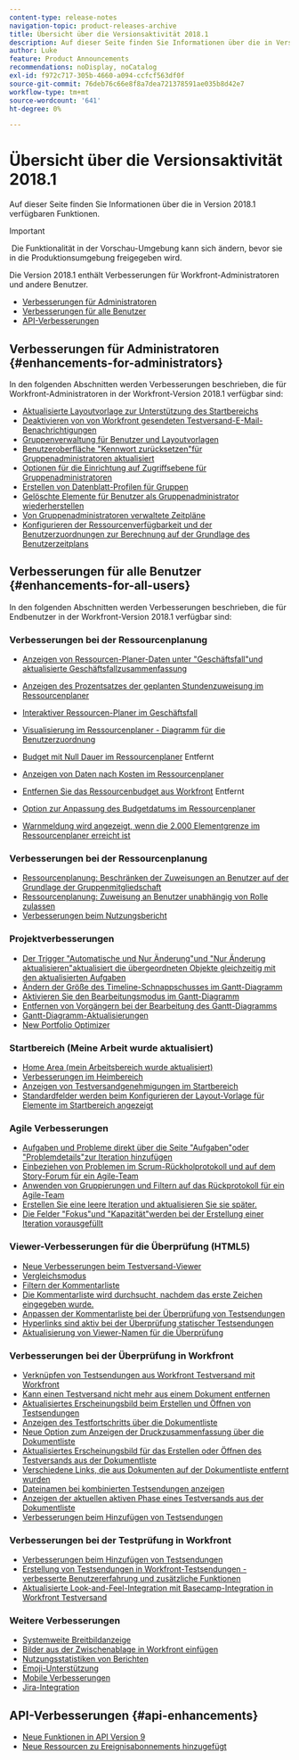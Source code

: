 ```yaml
---
content-type: release-notes
navigation-topic: product-releases-archive
title: Übersicht über die Versionsaktivität 2018.1
description: Auf dieser Seite finden Sie Informationen über die in Version 2018.1 verfügbaren Funktionen.
author: Luke
feature: Product Announcements
recommendations: noDisplay, noCatalog
exl-id: f972c717-305b-4660-a094-ccfcf563df0f
source-git-commit: 76deb76c66e8f8a7dea721378591ae035b8d42e7
workflow-type: tm+mt
source-wordcount: '641'
ht-degree: 0%

---
```


# Übersicht über die Versionsaktivität 2018.1

Auf dieser Seite finden Sie Informationen über die in Version 2018.1 verfügbaren Funktionen.  

>[!IMPORTANT]
>
> Die Funktionalität in der Vorschau-Umgebung kann sich ändern, bevor sie in die Produktionsumgebung freigegeben wird.

Die Version 2018.1 enthält Verbesserungen für Workfront-Administratoren und andere Benutzer.

* [Verbesserungen für Administratoren](#enhancements-for-administrators)
* [Verbesserungen für alle Benutzer](#enhancements-for-all-users)
* [API-Verbesserungen](#api-enhancements)

## Verbesserungen für Administratoren {#enhancements-for-administrators}

In den folgenden Abschnitten werden Verbesserungen beschrieben, die für Workfront-Administratoren in der Workfront-Version 2018.1 verfügbar sind:

* [Aktualisierte Layoutvorlage zur Unterstützung des Startbereichs](../../../../product-announcements/product-releases/quarterly-release-archive/2018.1-release-activity/2018.1-beta-1-release-activity.md#updated-layout-template-to-support-the-home-area)
* [Deaktivieren von von Workfront gesendeten Testversand-E-Mail-Benachrichtigungen](../../../../product-announcements/product-releases/quarterly-release-archive/2018.1-release-activity/2018.1-beta-1-release-activity.md#disable-proofing-email-notifications)
* [Gruppenverwaltung für Benutzer und Layoutvorlagen](../../../../product-announcements/product-releases/quarterly-release-archive/2018.1-release-activity/2018.1-beta-2-release-activity.md#group-administration-for-users-and-layout-templates)
* [Benutzeroberfläche &quot;Kennwort zurücksetzen&quot;für Gruppenadministratoren aktualisiert](../../../../product-announcements/product-releases/quarterly-release-archive/2018.1-release-activity/2018.1-beta-3-release-activity.md#reset-password-ui-updated-for-group-administrators)
* [Optionen für die Einrichtung auf Zugriffsebene für Gruppenadministratoren](../../../../product-announcements/product-releases/quarterly-release-archive/2018.1-release-activity/2018.1-beta-3-release-activity.md#access-level-setup-options-for-group-administrators)
* [Erstellen von Datenblatt-Profilen für Gruppen](../../../../product-announcements/product-releases/quarterly-release-archive/2018.1-release-activity/2018.1-beta-3-release-activity.md#create-timesheet-profiles-for-groups)
* [Gelöschte Elemente für Benutzer als Gruppenadministrator wiederherstellen](../../../../product-announcements/product-releases/quarterly-release-archive/2018.1-release-activity/2018.1-beta-3-release-activity.md#recover-deleted-items-for-users-as-a-group-administrator)
* [Von Gruppenadministratoren verwaltete Zeitpläne](../../../../product-announcements/product-releases/quarterly-release-archive/2018.1-release-activity/2018.1-beta-4-release-activity.md#schedules-managed-by-group-administrators) 
* [Konfigurieren der Ressourcenverfügbarkeit und der Benutzerzuordnungen zur Berechnung auf der Grundlage des Benutzerzeitplans](../../../../product-announcements/product-releases/quarterly-release-archive/2018.1-release-activity/2018.1-beta-final-release-activity.md#configure-resource-availability-and-user-allocations)

## Verbesserungen für alle Benutzer {#enhancements-for-all-users}

In den folgenden Abschnitten werden Verbesserungen beschrieben, die für Endbenutzer in der Workfront-Version 2018.1 verfügbar sind:

### Verbesserungen bei der Ressourcenplanung

* [Anzeigen von Ressourcen-Planer-Daten unter &quot;Geschäftsfall&quot;und aktualisierte Geschäftsfallzusammenfassung](../../../../product-announcements/product-releases/quarterly-release-archive/2018.1-release-activity/2018.1-beta-1-release-activity.md#display-resource-planner-data-under-the-business-case)
* [Anzeigen des Prozentsatzes der geplanten Stundenzuweisung im Ressourcenplaner](../../../../product-announcements/product-releases/quarterly-release-archive/2018.1-release-activity/2018.1-beta-1-release-activity.md#display-the-percentage-of-planned-hour-allocation-in-the-resource-planner)
* [Interaktiver Ressourcen-Planer im Geschäftsfall](../../../../product-announcements/product-releases/quarterly-release-archive/2018.1-release-activity/2018.1-beta-2-release-activity.md#interactive-resource-planner-in-the-business-case)
* [Visualisierung im Ressourcenplaner - Diagramm für die Benutzerzuordnung](../../../../product-announcements/product-releases/quarterly-release-archive/2018.1-release-activity/2018.1-beta-2-release-activity.md#visualization-in-the-resource-planner) 
* [Budget mit Null Dauer im Ressourcenplaner](../../../../product-announcements/product-releases/quarterly-release-archive/2018.1-release-activity/2018.1-beta-3-release-activity.md#budget-with-zero-duration-in-the-resource-planner)  Entfernt

* [Anzeigen von Daten nach Kosten im Ressourcenplaner](../../../../product-announcements/product-releases/quarterly-release-archive/2018.1-release-activity/2018.1-beta-3-release-activity.md#show-data-by-cost-in-the-resource-planner)
* [Entfernen Sie das Ressourcenbudget aus Workfront](../../../../product-announcements/product-releases/quarterly-release-archive/2018.1-release-activity/2018.1-beta-4-release-activity.md#remove-resource-budgeted-hour-object-from-workfront)  Entfernt

* [Option zur Anpassung des Budgetdatums im Ressourcenplaner](../../../../product-announcements/product-releases/quarterly-release-archive/2018.1-release-activity/2018.1-beta-4-release-activity.md#budget-date-adjustment-option-in-the-resource-planner) 
* [Warnmeldung wird angezeigt, wenn die 2.000 Elementgrenze im Ressourcenplaner erreicht ist](../../../../product-announcements/product-releases/quarterly-release-archive/2018.1-release-activity/2018.1-beta-final-release-activity.md#warning-message-displays-when-the-2000-item-limit-is-reached)

### Verbesserungen bei der Ressourcenplanung

* [Ressourcenplanung: Beschränken der Zuweisungen an Benutzer auf der Grundlage der Gruppenmitgliedschaft](../../../../product-announcements/product-releases/quarterly-release-archive/2018.1-release-activity/2018.1-beta-4-release-activity.md#restrict-assignments-to-users-based-on-group) 
* [Ressourcenplanung: Zuweisung an Benutzer unabhängig von Rolle zulassen](../../../../product-announcements/product-releases/quarterly-release-archive/2018.1-release-activity/2018.1-beta-4-release-activity.md#allow-assignments-to-users-regardless-of-role) 
* [Verbesserungen beim Nutzungsbericht](../../../../product-announcements/product-releases/quarterly-release-archive/2018.1-release-activity/2018.1-beta-4-release-activity.md#utilization-report-improvements) 

### Projektverbesserungen

* [Der Trigger &quot;Automatische und Nur Änderung&quot;und &quot;Nur Änderung aktualisieren&quot;aktualisiert die übergeordneten Objekte gleichzeitig mit den aktualisierten Aufgaben](../../../../product-announcements/product-releases/quarterly-release-archive/2018.1-release-activity/2018.1-beta-1-release-activity.md#update-types-trigger-updates-to-the-parent-object)
* [Ändern der Größe des Timeline-Schnappschusses im Gantt-Diagramm](../../../../product-announcements/product-releases/quarterly-release-archive/2018.1-release-activity/2018.1-beta-2-release-activity.md#resize-timeline-snapshot-on-the-gantt-chart)
* [Aktivieren Sie den Bearbeitungsmodus im Gantt-Diagramm](../../../../product-announcements/product-releases/quarterly-release-archive/2018.1-release-activity/2018.1-beta-3-release-activity.md#enable-edit-mode-in-gantt) 
* [Entfernen von Vorgängern bei der Bearbeitung des Gantt-Diagramms](../../../../product-announcements/product-releases/quarterly-release-archive/2018.1-release-activity/2018.1-beta-3-release-activity.md#remove-predecessors-when-editing-the-gantt-chart)
* [Gantt-Diagramm-Aktualisierungen](../../../../product-announcements/product-releases/quarterly-release-archive/2018.1-release-activity/2018.1-beta-4-release-activity.md#gantt-chart-updates) 
* [New Portfolio Optimizer](../../../../product-announcements/product-releases/quarterly-release-archive/2018.1-release-activity/2018.1-beta-4-release-activity.md#new-portfolio-optimizer) 

### Startbereich (Meine Arbeit wurde aktualisiert)

* [Home Area (mein Arbeitsbereich wurde aktualisiert)](../../../../product-announcements/product-releases/quarterly-release-archive/2018.1-release-activity/2018.1-beta-1-release-activity.md#home-area)
* [Verbesserungen im Heimbereich](../../../../product-announcements/product-releases/quarterly-release-archive/2018.1-release-activity/2018.1-beta-2-release-activity.md#improvements-in-the-home-area)
* [Anzeigen von Testversandgenehmigungen im Startbereich](../../../../product-announcements/product-releases/quarterly-release-archive/2018.1-release-activity/2018.1-beta-3-release-activity.md#view-proof-approvals-from-the-home-area)
* [Standardfelder werden beim Konfigurieren der Layout-Vorlage für Elemente im Startbereich angezeigt](../../../../product-announcements/product-releases/quarterly-release-archive/2018.1-release-activity/2018.1-beta-3-release-activity.md#default-fields-are-displayed-when-configuring-the-layout-template-for-the-home-area)

### Agile Verbesserungen

* [Aufgaben und Probleme direkt über die Seite &quot;Aufgaben&quot;oder &quot;Problemdetails&quot;zur Iteration hinzufügen](../../../../product-announcements/product-releases/quarterly-release-archive/2018.1-release-activity/2018.1-beta-3-release-activity.md#add-tasks-and-issues-to-the-iteration-directly-from-the-task-or-issue)
* [Einbeziehen von Problemen im Scrum-Rückholprotokoll und auf dem Story-Forum für ein Agile-Team](../../../../product-announcements/product-releases/quarterly-release-archive/2018.1-release-activity/2018.1-beta-3-release-activity.md#include-issues-on-the-scrum-backlog)
* [Anwenden von Gruppierungen und Filtern auf das Rückprotokoll für ein Agile-Team](../../../../product-announcements/product-releases/quarterly-release-archive/2018.1-release-activity/2018.1-beta-3-release-activity.md#apply-groupings-and-filters-to-the-backlog)
* [Erstellen Sie eine leere Iteration und aktualisieren Sie sie später.](../../../../product-announcements/product-releases/quarterly-release-archive/2018.1-release-activity/2018.1-beta-3-release-activity.md#create-a-blank-iteration-and-update-it-later)
* [Die Felder &quot;Fokus&quot;und &quot;Kapazität&quot;werden bei der Erstellung einer Iteration vorausgefüllt](../../../../product-announcements/product-releases/quarterly-release-archive/2018.1-release-activity/2018.1-beta-3-release-activity.md#focus-and-capacity-fields-are-prepopulated)

### Viewer-Verbesserungen für die Überprüfung (HTML5)

* [Neue Verbesserungen beim Testversand-Viewer](../../../../product-announcements/product-releases/quarterly-release-archive/2018.1-release-activity/2018.1-beta-2-release-activity.md#html5-proofing-viewer-improvements) 
* [Vergleichsmodus](../../../../product-announcements/product-releases/quarterly-release-archive/2018.1-release-activity/2018.1-beta-3-release-activity.md#compare-mode)
* [Filtern der Kommentarliste](../../../../product-announcements/product-releases/quarterly-release-archive/2018.1-release-activity/2018.1-beta-3-release-activity.md#filter-comment-list)
* [Die Kommentarliste wird durchsucht, nachdem das erste Zeichen eingegeben wurde.](../../../../product-announcements/product-releases/quarterly-release-archive/2018.1-release-activity/2018.1-beta-3-release-activity.md#comment-list-is-searched-after-first-character)
* [Anpassen der Kommentarliste bei der Überprüfung von Testsendungen](../../../../product-announcements/product-releases/quarterly-release-archive/2018.1-release-activity/2018.1-beta-4-release-activity.md#resize-the-comment-list-when-reviewing-proofs) 
* [Hyperlinks sind aktiv bei der Überprüfung statischer Testsendungen](../../../../product-announcements/product-releases/quarterly-release-archive/2018.1-release-activity/2018.1-beta-4-release-activity.md#hyperlinks-are-active-when-reviewing-static-proofs) 
* [Aktualisierung von Viewer-Namen für die Überprüfung](../../../../product-announcements/product-releases/quarterly-release-archive/2018.1-release-activity/2018.1-beta-final-release-activity.md#proofing-viewer-names-have-been-updated) 

### Verbesserungen bei der Überprüfung in Workfront

* [Verknüpfen von Testsendungen aus Workfront Testversand mit Workfront](../../../../product-announcements/product-releases/quarterly-release-archive/2018.1-release-activity/2018.1-beta-3-release-activity.md#link-proofs-from-workfront-proof-to-workfront)
* [Kann einen Testversand nicht mehr aus einem Dokument entfernen](../../../../product-announcements/product-releases/quarterly-release-archive/2018.1-release-activity/2018.1-beta-3-release-activity.md#can-no-longer-remove-a-proof-from-a-document)
* [Aktualisiertes Erscheinungsbild beim Erstellen und Öffnen von Testsendungen](../../../../product-announcements/product-releases/quarterly-release-archive/2018.1-release-activity/2018.1-beta-3-release-activity.md#updated-look-and-feel-when-generating-and-opening-proofs)
* [Anzeigen des Testfortschritts über die Dokumentliste](../../../../product-announcements/product-releases/quarterly-release-archive/2018.1-release-activity/2018.1-beta-4-release-activity.md#view-proof-progress-from-the-document-list)
* [Neue Option zum Anzeigen der Druckzusammenfassung über die Dokumentliste](../../../../product-announcements/product-releases/quarterly-release-archive/2018.1-release-activity/2018.1-beta-4-release-activity.md#new-option-to-view-the-print-summary-from-the-document-list) 
* [Aktualisiertes Erscheinungsbild für das Erstellen oder Öffnen des Testversands aus der Dokumentliste](../../../../product-announcements/product-releases/quarterly-release-archive/2018.1-release-activity/2018.1-beta-4-release-activity.md#updated-look-and-feel-for-generating-or-opening-the-proof-from-document-list) 
* [Verschiedene Links, die aus Dokumenten auf der Dokumentliste entfernt wurden](../../../../product-announcements/product-releases/quarterly-release-archive/2018.1-release-activity/2018.1-beta-4-release-activity.md#various-links-removed-from-the-document-list) 
* [Dateinamen bei kombinierten Testsendungen anzeigen](../../../../product-announcements/product-releases/quarterly-release-archive/2018.1-release-activity/2018.1-beta-4-release-activity.md#view-file-names-on-combined-proofs) 
* [Anzeigen der aktuellen aktiven Phase eines Testversands aus der Dokumentliste](../../../../product-announcements/product-releases/quarterly-release-archive/2018.1-release-activity/2018.1-beta-4-release-activity.md#view-the-current-active-stage-of-a-proof-from-the-document-list) 
* [Verbesserungen beim Hinzufügen von Testsendungen](../../../../product-announcements/product-releases/quarterly-release-archive/2018.1-release-activity/2018.1-beta-4-release-activity.md#improvements-when-adding-proofs) 

### Verbesserungen bei der Testprüfung in Workfront

* [Verbesserungen beim Hinzufügen von Testsendungen](../../../../product-announcements/product-releases/quarterly-release-archive/2018.1-release-activity/2018.1-beta-4-release-activity.md#improvements-when-adding-proofs) 
* [Erstellung von Testsendungen in Workfront-Testsendungen - verbesserte Benutzererfahrung und zusätzliche Funktionen](../../../../product-announcements/product-releases/quarterly-release-archive/2018.1-release-activity/2018.1-beta-4-release-activity.md#proof-creation-in-workfront-proof) 
* [Aktualisierte Look-and-Feel-Integration mit Basecamp-Integration in Workfront Testversand](../../../../product-announcements/product-releases/quarterly-release-archive/2018.1-release-activity/2018.1-beta-4-release-activity.md#updated-look-and-feel-with-basecamp-integration-in-workfront-proof) 

### Weitere Verbesserungen

* [Systemweite Breitbildanzeige](../../../../product-announcements/product-releases/quarterly-release-archive/2018.1-release-activity/2018.1-beta-2-release-activity.md#system-wide-widescreen-display)
* [Bilder aus der Zwischenablage in Workfront einfügen](../../../../product-announcements/product-releases/quarterly-release-archive/2018.1-release-activity/2018.1-beta-4-release-activity.md#paste-documents-to-workfront-from-the-clipboard) 
* [Nutzungsstatistiken von Berichten](../../../../product-announcements/product-releases/quarterly-release-archive/2018.1-release-activity/2018.1-beta-4-release-activity.md#report-usage-statistics) 
* [Emoji-Unterstützung](../../../../product-announcements/product-releases/quarterly-release-archive/2018.1-release-activity/2018.1-beta-4-release-activity.md#emoji-support) 
* [Mobile Verbesserungen](../../../../product-announcements/product-releases/quarterly-release-archive/2018.1-release-activity/2018.1-beta-final-release-activity.md#mobile-enhancements) 
* [Jira-Integration](../../../../product-announcements/product-releases/quarterly-release-archive/2018.1-release-activity/2018.1-beta-final-release-activity.md#jira-integration) 

## API-Verbesserungen {#api-enhancements}

* [Neue Funktionen in API Version 9](../../../../wf-api/api/new-api-version-9.md) 
* [Neue Ressourcen zu Ereignisabonnements hinzugefügt](../../../../product-announcements/product-releases/quarterly-release-archive/2018.1-release-activity/2018.1-beta-1-release-activity.md#new-resources-added-to-event-subscriptions)
